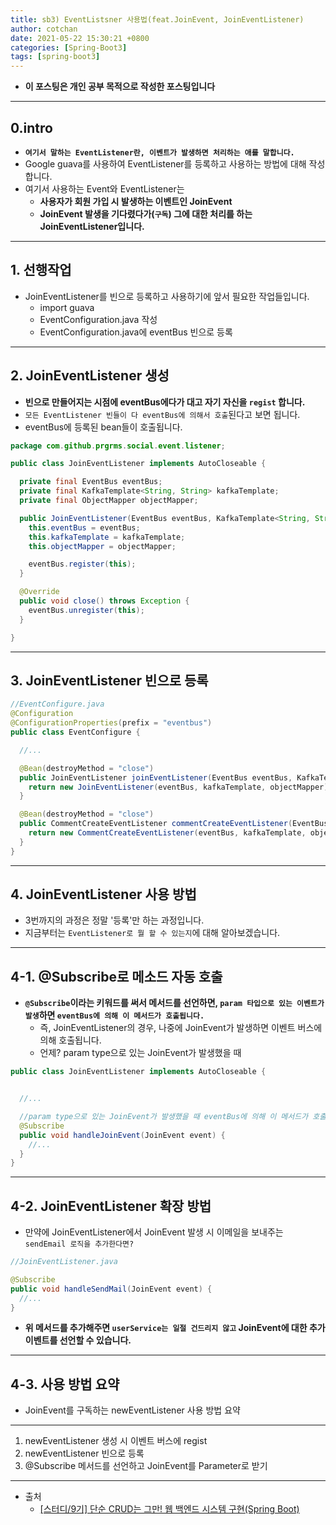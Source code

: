 ```yaml
---
title: sb3) EventListsner 사용법(feat.JoinEvent, JoinEventListener)
author: cotchan 
date: 2021-05-22 15:30:21 +0800 
categories: [Spring-Boot3]
tags: [spring-boot3] 
---
```


+ **이 포스팅은 개인 공부 목적으로 작성한 포스팅입니다**

---

## 0.intro

+ **`여기서 말하는 EventListener란, 이벤트가 발생하면 처리하는 애를 말합니다.`**
+ Google guava를 사용하여 EventListener를 등록하고 사용하는 방법에 대해 작성합니다.
+ 여기서 사용하는 Event와 EventListener는 
  + **사용자가 회원 가입 시 발생하는 이벤트인 JoinEvent**
  + **JoinEvent 발생을 기다렸다가(`구독`) 그에 대한 처리를 하는 JoinEventListener입니다.**

---

## 1. 선행작업

+ JoinEventListener를 빈으로 등록하고 사용하기에 앞서 필요한 작업들입니다.
  + import guava
  + EventConfiguration.java 작성
  + EventConfiguration.java에 eventBus 빈으로 등록

---

## 2. JoinEventListener 생성

+ **빈으로 만들어지는 시점에 eventBus에다가 대고 자기 자신을 `regist` 합니다.**
+ `모든 EventListener 빈들이 다 eventBus에 의해서 호출`된다고 보면 됩니다.
+ eventBus에 등록된 bean들이 호출됩니다.

```java
package com.github.prgrms.social.event.listener;

public class JoinEventListener implements AutoCloseable {

  private final EventBus eventBus;
  private final KafkaTemplate<String, String> kafkaTemplate;
  private final ObjectMapper objectMapper;

  public JoinEventListener(EventBus eventBus, KafkaTemplate<String, String> kafkaTemplate, ObjectMapper objectMapper) {
    this.eventBus = eventBus;
    this.kafkaTemplate = kafkaTemplate;
    this.objectMapper = objectMapper;

    eventBus.register(this);
  }

  @Override
  public void close() throws Exception {
    eventBus.unregister(this);
  }

}
```

---

## 3. JoinEventListener 빈으로 등록

```java
//EventConfigure.java
@Configuration
@ConfigurationProperties(prefix = "eventbus")
public class EventConfigure {

  //...

  @Bean(destroyMethod = "close")
  public JoinEventListener joinEventListener(EventBus eventBus, KafkaTemplate kafkaTemplate, ObjectMapper objectMapper) {
    return new JoinEventListener(eventBus, kafkaTemplate, objectMapper);
  }

  @Bean(destroyMethod = "close")
  public CommentCreateEventListener commentCreateEventListener(EventBus eventBus, KafkaTemplate kafkaTemplate, ObjectMapper objectMapper) {
    return new CommentCreateEventListener(eventBus, kafkaTemplate, objectMapper);
  }
}
```

---

## 4. JoinEventListener 사용 방법

+ 3번까지의 과정은 정말 '등록'만 하는 과정입니다.
+ 지금부터는 `EventListener로 뭘 할 수 있는지`에 대해 알아보겠습니다.

---

## 4-1. @Subscribe로 메소드 자동 호출

+ **`@Subscribe`이라는 키워드를 써서 메서드를 선언하면, `param 타입으로 있는 이벤트가 발생`하면 `eventBus에 의해 이 메서드가 호출됩니다.`**
  + 즉, JoinEventListener의 경우, 나중에 JoinEvent가 발생하면 이벤트 버스에 의해 호출됩니다.
  + 언제? param type으로 있는 JoinEvent가 발생했을 때

```java
public class JoinEventListener implements AutoCloseable {


  //...

  //param type으로 있는 JoinEvent가 발생했을 때 eventBus에 의해 이 메서드가 호출됩니다!
  @Subscribe
  public void handleJoinEvent(JoinEvent event) {
    //...
  }
}
```

---

## 4-2. JoinEventListener 확장 방법

+ 만약에 JoinEventListener에서 JoinEvent 발생 시 이메일을 보내주는 `sendEmail 로직을 추가한다면?`

```java
//JoinEventListener.java

@Subscribe
public void handleSendMail(JoinEvent event) {
  //...
}
```

+ **위 메서드를 추가해주면 `userService는 일절 건드리지 않고` JoinEvent에 대한 추가 이벤트를 선언할 수 있습니다.**

---

## 4-3. 사용 방법 요약

+ JoinEvent를 구독하는 newEventListener 사용 방법 요약 

---

1. newEventListener 생성 시 이벤트 버스에 regist
2. newEventListener 빈으로 등록
2. @Subscribe 메서드를 선언하고 JoinEvent를 Parameter로 받기

---

+ 출처
    + [[스터디/9기] 단순 CRUD는 그만! 웹 백엔드 시스템 구현(Spring Boot)](https://programmers.co.kr/learn/courses/11694) 

